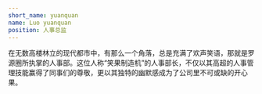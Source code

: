 ```yaml
---
short_name: yuanquan
name: Luo yuanquan
position: 人事总监
---
```

在无数高楼林立的现代都市中，有那么一个角落，总是充满了欢声笑语，那就是罗源圈所执掌的人事部。这位人称“笑果制造机”的人事部长，不仅以其高超的人事管理技能赢得了同事们的尊敬，更以其独特的幽默感成为了公司里不可或缺的开心果。